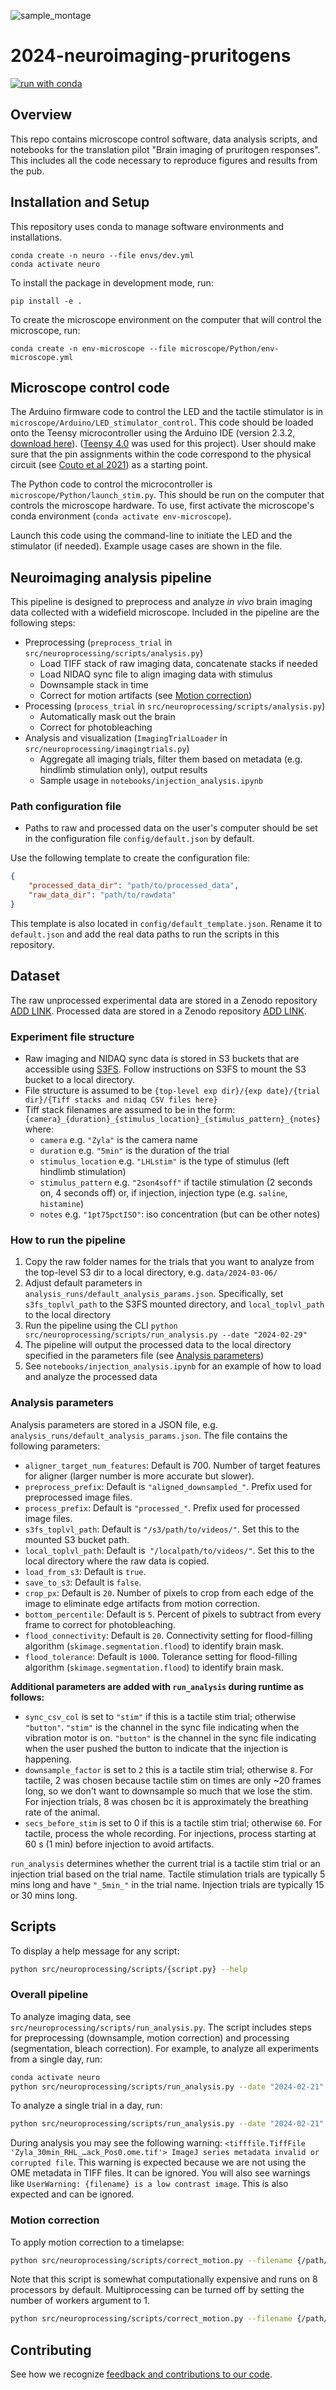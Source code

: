 ![sample_montage](https://github.com/Arcadia-Science/2024-neuroimaging-pruritogens/assets/4419151/8f50e257-c0b4-449f-b7d3-684038b42816)


# 2024-neuroimaging-pruritogens

[![run with conda](http://img.shields.io/badge/run%20with-conda-3EB049?labelColor=000000&logo=anaconda)](https://docs.conda.io/projects/miniconda/en/latest/)



## Overview
This repo contains microscope control software, data analysis scripts, and notebooks for the translation pilot "Brain imaging of pruritogen responses". This includes all the code necessary to reproduce figures and results from the pub.

## Installation and Setup

This repository uses conda to manage software environments and installations.

```{bash}
conda create -n neuro --file envs/dev.yml
conda activate neuro
```

To install the package in development mode, run:

```{bash}
pip install -e .
```

To create the microscope environment on the computer that will control the microscope, run:

```{bash}
conda create -n env-microscope --file microscope/Python/env-microscope.yml
```

## Microscope control code

The Arduino firmware code to control the LED and the tactile stimulator is in `microscope/Arduino/LED_stimulator_control`. This code should be loaded onto the Teensy microcontroller using the Arduino IDE (version 2.3.2, [download here](https://www.arduino.cc/en/software)). ([Teensy 4.0](https://www.pjrc.com/store/teensy40.html) was used for this project). User should make sure that the pin assignments within the code correspond to the physical circuit (see [Couto et al 2021](https://www.ncbi.nlm.nih.gov/pmc/articles/PMC8788140/)) as a starting point.

The Python code to control the microcontroller is `microscope/Python/launch_stim.py`. This should be run on the computer that controls the microscope hardware. To use, first activate the microscope's conda environment (`conda activate env-microscope`). 

Launch this code using the command-line to initiate the LED and the stimulator (if needed). Example usage cases are shown in the file.

## Neuroimaging analysis pipeline

This pipeline is designed to preprocess and analyze *in vivo* brain imaging data collected with a widefield microscope. Included in the pipeline are the following steps:

* Preprocessing (`preprocess_trial` in `src/neuroprocessing/scripts/analysis.py`)
    * Load TIFF stack of raw imaging data, concatenate stacks if needed
    * Load NIDAQ sync file to align imaging data with stimulus
    * Downsample stack in time
    * Correct for motion artifacts (see [Motion correction](#motion-correction))
* Processing (`process_trial` in `src/neuroprocessing/scripts/analysis.py`)
    * Automatically mask out the brain
    * Correct for photobleaching
* Analysis and visualization (`ImagingTrialLoader` in `src/neuroprocessing/imagingtrials.py`)
    * Aggregate all imaging trials, filter them based on metadata (e.g. hindlimb stimulation only), output results
    * Sample usage in `notebooks/injection_analysis.ipynb`

### Path configuration file
* Paths to raw and processed data on the user's computer should be set in the configuration file `config/default.json` by default.

Use the following template to create the configuration file:

```json
{
    "processed_data_dir": "path/to/processed_data",
    "raw_data_dir": "path/to/rawdata"
}
```

This template is also located in `config/default_template.json`. Rename it to `default.json` and add the real data paths to run the scripts in this repository.


## Dataset

The raw unprocessed experimental data are stored in a Zenodo repository [ADD LINK](). Processed data are stored in a Zenodo repository [ADD LINK]().

### Experiment file structure

* Raw imaging and NIDAQ sync data is stored in S3 buckets that are accessible using [S3FS](https://github.com/s3fs-fuse/s3fs-fuse). Follow instructions on S3FS to mount the S3 bucket to a local directory.
* File structure is assumed to be `{top-level exp dir}/{exp date}/{trial dir}/{Tiff stacks and nidaq CSV files here}`
* Tiff stack filenames are assumed to be in the form: `{camera}_{duration}_{stimulus_location}_{stimulus_pattern}_{notes}` where:
    * `camera` e.g. `"Zyla"` is the camera name
    * `duration` e.g. `"5min"` is the duration of the trial
    * `stimulus_location` e.g. `"LHLstim"` is the type of stimulus (left hindlimb stimulation)
    * `stimulus_pattern` e.g. `"2son4soff"` if tactile stimulation (2 seconds on, 4 seconds off) or, if injection, injection type (e.g. `saline`, `histamine`)
    * `notes` e.g. `"1pt75pctISO"`: iso concentration (but can be other notes)

### How to run the pipeline

1. Copy the raw folder names for the trials that you want to analyze from the top-level S3 dir to a local directory, e.g. `data/2024-03-06/`
2. Adjust default parameters in `analysis_runs/default_analysis_params.json`. Specifically, set `s3fs_toplvl_path` to the S3FS mounted directory, and `local_toplvl_path` to the local directory
3. Run the pipeline using the CLI `python src/neuroprocessing/scripts/run_analysis.py --date "2024-02-29"`
4. The pipeline will output the processed data to the local directory specified in the parameters file (see [Analysis parameters](#analysis-parameters))
5. See `notebooks/injection_analysis.ipynb` for an example of how to load and analyze the processed data

### Analysis parameters

Analysis parameters are stored in a JSON file, e.g. `analysis_runs/default_analysis_params.json`. The file contains the following parameters:

 * `aligner_target_num_features`: Default is 700. Number of target features for aligner (larger number is more accurate but slower).
 * `preprocess_prefix`: Default is `"aligned_downsampled_"`. Prefix used for preprocessed image files.
 * `process_prefix`: Default is `"processed_"`. Prefix used for processed image files.
 * `s3fs_toplvl_path`: Default is `"/s3/path/to/videos/"`. Set this to the mounted S3 bucket path.
 * `local_toplvl_path`: Default is` "/localpath/to/videos/"`. Set this to the local directory where the raw data is copied.
 * `load_from_s3`: Default is `true`.
 * `save_to_s3`: Default is `false`.
 * `crop_px`: Default is `20`. Number of pixels to crop from each edge of the image to eliminate edge artifacts from motion correction.
 * `bottom_percentile`: Default is `5`. Percent of pixels to subtract from every frame to correct for photobleaching.
 * `flood_connectivity`: Default is `20`. Connectivity setting for flood-filling algorithm (`skimage.segmentation.flood`) to identify brain mask.
 * `flood_tolerance`:  Default is `1000`. Tolerance setting for flood-filling algorithm (`skimage.segmentation.flood`) to identify brain mask.


**Additional parameters are added with `run_analysis` during runtime as follows:**

 * `sync_csv_col` is set to `"stim"` if this is a tactile stim trial; otherwise `"button"`. `"stim"` is the channel in the sync file indicating when the vibration motor is on. `"button"` is the channel in the sync file indicating when the user pushed the button to indicate that the  injection is happening.
 * `downsample_factor` is set to `2` this is a tactile stim trial; otherwise `8`. For tactile, 2 was chosen because tactile stim on times are only ~20 frames long, so we don't want to downsample so much that we lose the stim. For injection trials, 8 was chosen bc it is approximately the breathing rate of the animal.
 * `secs_before_stim` is set to 0 if this is a tactile stim trial; otherwise `60`. For tactile, process the whole recording. For injections, process starting at 60 s (1 min) before injection to avoid artifacts.

`run_analysis` determines whether the current trial is a tactile stim trial or an injection trial based on the trial name. Tactile stimulation trials are typically 5 mins long and have `"_5min_"` in the trial name. Injection trials are typically 15 or 30 mins long.

## Scripts

To display a help message for any script:

```bash
python src/neuroprocessing/scripts/{script.py} --help
```

### Overall pipeline

To analyze imaging data, see `src/neuroprocessing/scripts/run_analysis.py`. The script includes steps for preprocessing (downsample, motion correction) and processing (segmentation, bleach correction). For example, to analyze all experiments from a single day, run:

```bash
conda activate neuro
python src/neuroprocessing/scripts/run_analysis.py --date "2024-02-21" --params_file "path/to/file.json"
```

To analyze a single trial in a day, run:
```bash
python src/neuroprocessing/scripts/run_analysis.py --date "2024-02-21" --trial "Zyla_5min_LFLstim_2son4soff_1pt25pctISO_deeper_1" --params_file "path/to/file.json"
```

During analysis you may see the following warning: `<tifffile.TiffFile 'Zyla_30min_RHL_…ack_Pos0.ome.tif'> ImageJ series metadata invalid or corrupted file`. This warning is expected because we are not using the OME metadata in TIFF files. It can be ignored. You will also see warnings like `UserWarning: {filename} is a low contrast image`. This is also expected and can be ignored.

### Motion correction

To apply motion correction to a timelapse:
```bash
python src/neuroprocessing/scripts/correct_motion.py --filename {/path/to/timelapse.ome.tif}
```

Note that this script is somewhat computationally expensive and runs on 8 processors by default. Multiprocessing can be turned off by setting the number of workers argument to 1.
```bash
python src/neuroprocessing/scripts/correct_motion.py --filename {/path/to/timelapse.ome.tif} --num-workers 1
```

## Contributing

See how we recognize [feedback and contributions to our code](https://github.com/Arcadia-Science/arcadia-software-handbook/blob/main/guides-and-standards/guide-credit-for-contributions.md).

